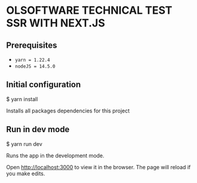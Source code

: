 # OLSOFTWARE TECHNICAL TEST SSR WITH NEXT.JS

## Prerequisites
- `yarn = 1.22.4`
- `nodeJS = 14.5.0`

## Initial configuration

$ yarn install


Installs all packages dependencies for this project

## Run in dev mode

$ yarn run dev


Runs the app in the development mode.

Open [http://localhost:3000](http://localhost:3000) to view it in the browser. The page will reload if you make edits.
